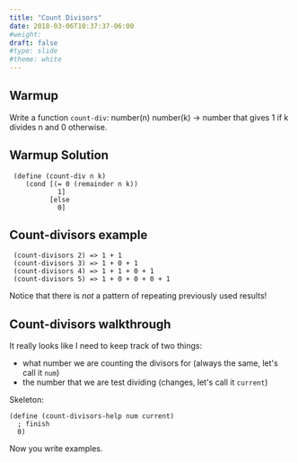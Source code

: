 ```yaml
---
title: "Count Divisors"
date: 2018-03-06T10:37:37-06:00
#weight: 
draft: false
#type: slide
#theme: white
---
```


## Warmup

Write a function `count-div`: number(n) number(k) -> number that gives
1 if k divides n and 0 otherwise.

## Warmup Solution

     (define (count-div n k)
        (cond [(= 0 (remainder n k))
                1]
              [else
                0]

## Count-divisors example

     (count-divisors 2) => 1 + 1
     (count-divisors 3) => 1 + 0 + 1
     (count-divisors 4) => 1 + 1 + 0 + 1
     (count-divisors 5) => 1 + 0 + 0 + 0 + 1

Notice that there is _not_ a pattern of repeating previously used results!

## Count-divisors walkthrough

It really looks like I need to keep track of two things: 

* what number we are counting the divisors for (always the same, let's call it `num`)
* the number that we are test dividing (changes, let's call it `current`)

Skeleton:

    (define (count-divisors-help num current)
      ; finish
      0)

Now you write examples. 

